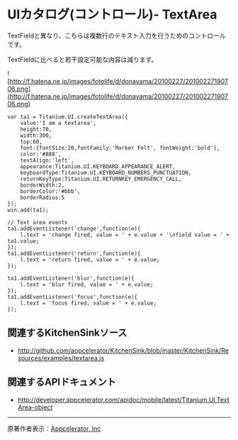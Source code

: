 # UIカタログ(コントロール)- TextArea #
TextFieldと異なり、こちらは複数行のテキスト入力を行うためのコントロールです。

TextFieldに比べると若干設定可能な内容は減ります。

![http://f.hatena.ne.jp/images/fotolife/d/donayama/20100227/20100227190706.png](http://f.hatena.ne.jp/images/fotolife/d/donayama/20100227/20100227190706.png)

```
var ta1 = Titanium.UI.createTextArea({
	value:'I am a textarea',
	height:70,
	width:300,
	top:60,
	font:{fontSize:20,fontFamily:'Marker Felt', fontWeight:'bold'},
	color:'#888',
	textAlign:'left',
	appearance:Titanium.UI.KEYBOARD_APPEARANCE_ALERT,	
	keyboardType:Titanium.UI.KEYBOARD_NUMBERS_PUNCTUATION,
	returnKeyType:Titanium.UI.RETURNKEY_EMERGENCY_CALL,
	borderWidth:2,
	borderColor:'#bbb',
	borderRadius:5
});
win.add(ta1);

// Text area events
ta1.addEventListener('change',function(e){
	l.text = 'change fired, value = ' + e.value + '\nfield value = ' + ta1.value;
});
ta1.addEventListener('return',function(e){
	l.text = 'return fired, value = ' + e.value;
});

ta1.addEventListener('blur',function(e){
	l.text = 'blur fired, value = ' + e.value;
});
ta1.addEventListener('focus',function(e){
	l.text = 'focus fired, value = ' + e.value;
});
```

## 関連するKitchenSinkソース ##

  * http://github.com/appcelerator/KitchenSink/blob/master/KitchenSink/Resources/examples/textarea.js

## 関連するAPIドキュメント ##
  * http://developer.appcelerator.com/apidoc/mobile/latest/Titanium.UI.TextArea-object


---

原著作者表示：[Appcelerator, Inc](http://www.appcelerator.com/)